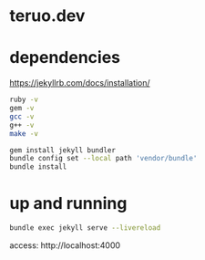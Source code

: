 # teruo.dev

# dependencies

https://jekyllrb.com/docs/installation/

```bash
ruby -v
gem -v
gcc -v
g++ -v
make -v

gem install jekyll bundler
bundle config set --local path 'vendor/bundle'
bundle install
```

# up and running

```bash
bundle exec jekyll serve --livereload
```

access: http://localhost:4000


